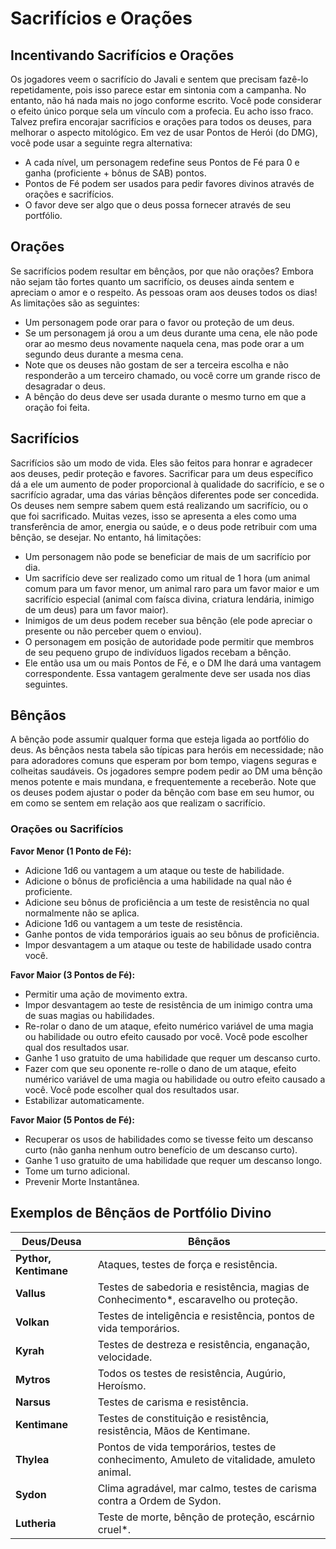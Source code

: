 # Sacrifícios e Orações

## Incentivando Sacrifícios e Orações

Os jogadores veem o sacrifício do Javali e sentem que precisam fazê-lo repetidamente, pois isso parece estar em sintonia com a campanha. No entanto, não há nada mais no jogo conforme escrito. Você pode considerar o efeito único porque sela um vínculo com a profecia. Eu acho isso fraco. Talvez prefira encorajar sacrifícios e orações para todos os deuses, para melhorar o aspecto mitológico. Em vez de usar Pontos de Herói (do DMG), você pode usar a seguinte regra alternativa:

- A cada nível, um personagem redefine seus Pontos de Fé para 0 e ganha (proficiente + bônus de SAB) pontos.
- Pontos de Fé podem ser usados para pedir favores divinos através de orações e sacrifícios.
- O favor deve ser algo que o deus possa fornecer através de seu portfólio.

## Orações

Se sacrifícios podem resultar em bênçãos, por que não orações? Embora não sejam tão fortes quanto um sacrifício, os deuses ainda sentem e apreciam o amor e o respeito. As pessoas oram aos deuses todos os dias! As limitações são as seguintes:

- Um personagem pode orar para o favor ou proteção de um deus.
- Se um personagem já orou a um deus durante uma cena, ele não pode orar ao mesmo deus novamente naquela cena, mas pode orar a um segundo deus durante a mesma cena.
- Note que os deuses não gostam de ser a terceira escolha e não responderão a um terceiro chamado, ou você corre um grande risco de desagradar o deus.
- A bênção do deus deve ser usada durante o mesmo turno em que a oração foi feita.

## Sacrifícios

Sacrifícios são um modo de vida. Eles são feitos para honrar e agradecer aos deuses, pedir proteção e favores. Sacrificar para um deus específico dá a ele um aumento de poder proporcional à qualidade do sacrifício, e se o sacrifício agradar, uma das várias bênçãos diferentes pode ser concedida. Os deuses nem sempre sabem quem está realizando um sacrifício, ou o que foi sacrificado. Muitas vezes, isso se apresenta a eles como uma transferência de amor, energia ou saúde, e o deus pode retribuir com uma bênção, se desejar. No entanto, há limitações:

- Um personagem não pode se beneficiar de mais de um sacrifício por dia.
- Um sacrifício deve ser realizado como um ritual de 1 hora (um animal comum para um favor menor, um animal raro para um favor maior e um sacrifício especial (animal com faísca divina, criatura lendária, inimigo de um deus) para um favor maior).
- Inimigos de um deus podem receber sua bênção (ele pode apreciar o presente ou não perceber quem o enviou).
- O personagem em posição de autoridade pode permitir que membros de seu pequeno grupo de indivíduos ligados recebam a bênção.
- Ele então usa um ou mais Pontos de Fé, e o DM lhe dará uma vantagem correspondente. Essa vantagem geralmente deve ser usada nos dias seguintes.

## Bênçãos

A bênção pode assumir qualquer forma que esteja ligada ao portfólio do deus. As bênçãos nesta tabela são típicas para heróis em necessidade; não para adoradores comuns que esperam por bom tempo, viagens seguras e colheitas saudáveis. Os jogadores sempre podem pedir ao DM uma bênção menos potente e mais mundana, e frequentemente a receberão. Note que os deuses podem ajustar o poder da bênção com base em seu humor, ou em como se sentem em relação aos que realizam o sacrifício.

### Orações ou Sacrifícios

**Favor Menor (1 Ponto de Fé):**
- Adicione 1d6 ou vantagem a um ataque ou teste de habilidade.
- Adicione o bônus de proficiência a uma habilidade na qual não é proficiente.
- Adicione seu bônus de proficiência a um teste de resistência no qual normalmente não se aplica.
- Adicione 1d6 ou vantagem a um teste de resistência.
- Ganhe pontos de vida temporários iguais ao seu bônus de proficiência.
- Impor desvantagem a um ataque ou teste de habilidade usado contra você.

**Favor Maior (3 Pontos de Fé):**
- Permitir uma ação de movimento extra.
- Impor desvantagem ao teste de resistência de um inimigo contra uma de suas magias ou habilidades.
- Re-rolar o dano de um ataque, efeito numérico variável de uma magia ou habilidade ou outro efeito causado por você. Você pode escolher qual dos resultados usar.
- Ganhe 1 uso gratuito de uma habilidade que requer um descanso curto.
- Fazer com que seu oponente re-rolle o dano de um ataque, efeito numérico variável de uma magia ou habilidade ou outro efeito causado a você. Você pode escolher qual dos resultados usar.
- Estabilizar automaticamente.

**Favor Maior (5 Pontos de Fé):**
- Recuperar os usos de habilidades como se tivesse feito um descanso curto (não ganha nenhum outro benefício de um descanso curto).
- Ganhe 1 uso gratuito de uma habilidade que requer um descanso longo.
- Tome um turno adicional.
- Prevenir Morte Instantânea.

## Exemplos de Bênçãos de Portfólio Divino

| Deus/Deusa      | Bênçãos                                                                 |
|-----------------|-------------------------------------------------------------------------|
| **Pythor, Kentimane** | Ataques, testes de força e resistência.                              |
| **Vallus**       | Testes de sabedoria e resistência, magias de Conhecimento*, escaravelho ou proteção. |
| **Volkan**       | Testes de inteligência e resistência, pontos de vida temporários.        |
| **Kyrah**        | Testes de destreza e resistência, enganação, velocidade.                 |
| **Mytros**       | Todos os testes de resistência, Augúrio, Heroísmo.                       |
| **Narsus**       | Testes de carisma e resistência.                                         |
| **Kentimane**    | Testes de constituição e resistência, resistência, Mãos de Kentimane.    |
| **Thylea**       | Pontos de vida temporários, testes de conhecimento, Amuleto de vitalidade, amuleto animal. |
| **Sydon**        | Clima agradável, mar calmo, testes de carisma contra a Ordem de Sydon.   |
| **Lutheria**     | Teste de morte, bênção de proteção, escárnio cruel*.                     |

